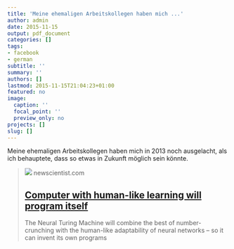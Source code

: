 ```yaml
---
title: 'Meine ehemaligen Arbeitskollegen haben mich ...'
author: admin
date: 2015-11-15
output: pdf_document
categories: []
tags:
- facebook
- german
subtitle: ''
summary: ''
authors: []
lastmod: 2015-11-15T21:04:23+01:00
featured: no
image:
  caption: ''
  focal_point: ''
  preview_only: no
projects: []
slug: []
---
```

Meine ehemaligen Arbeitskollegen haben mich in 2013 noch ausgelacht, als ich behauptete, dass so etwas in Zukunft möglich sein könnte.
> [![](https://images.newscientist.com/wp-content/uploads/2014/10/mg22429932.200-1_300.jpg)](https://www.newscientist.com/article/mg22429932-200-computer-with-human-like-learning-will-program-itself)
> newscientist.com
> ## [Computer with human-like learning will program itself](https://www.newscientist.com/article/mg22429932-200-computer-with-human-like-learning-will-program-itself)
>
>The Neural Turing Machine will combine the best of number-crunching with the human-like adaptability of neural networks – so it can invent its own programs

